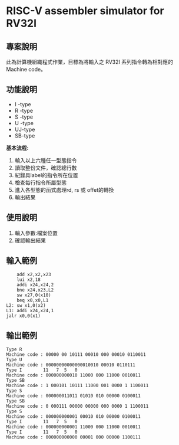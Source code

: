 # RISC-V assembler simulator for RV32I

## 專案說明
此為計算機組織程式作業，目標為將輸入之 RV32I 系列指令轉為相對應的Machine code。

## 功能說明
* I -type
* R -type
* S -type 
* U -type 
* UJ-type
* SB-type 


**基本流程:** 
1. 輸入以上六種任一型態指令
2. 讀取整份文件，確認總行數
3. 紀錄具label的指令所在位置
4. 檢查每行指令所屬型態
5. 進入各型態的函式處理rd, rs 或 offet的轉換
6. 輸出結果
 

## 使用說明
1. 輸入參數:檔案位置	
2. 確認輸出結果

## 輸入範例
		add x2,x2,x23
		lui x2,18
		addi x24,x24,2
		bne x24,x23,L2
		sw x27,0(x10)
		beq x0,x0,L1
	L2: sw x1,0(x2)
	L1: addi x24,x24,1
	jalr x0,0(x1)



## 輸出範例
	Type R
	Machine code : 00000 00 10111 00010 000 00010 0110011
	Type U
	Machine code : 00000000000000010010 00010 0110111
	Type I        11   7  5   0
	Machine code : 000000000010 11000 000 11000 0010011
	Type SB
	Machine code : 1 000101 10111 11000 001 0000 1 1100011
	Type S
	Machine code : 000000011011 01010 010 00000 0100011
	Type SB
	Machine code : 0 000111 00000 00000 000 0000 1 1100011
	Type S
	Machine code : 000000000001 00010 010 00000 0100011
	Type I        11   7  5   0
	Machine code : 000000000001 11000 000 11000 0010011
	Type I        11   7  5   0
	Machine code : 000000000000 00001 000 00000 1100111
